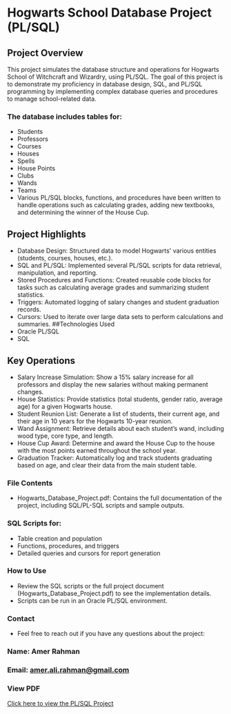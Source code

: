 #  Hogwarts School Database Project (PL/SQL)
## Project Overview
This project simulates the database structure and operations for Hogwarts School of Witchcraft and Wizardry, using PL/SQL. The goal of this project is to demonstrate my proficiency in database design, SQL, and PL/SQL programming by implementing complex database queries and procedures to manage school-related data.

### The database includes tables for:

- Students
- Professors
- Courses
- Houses
- Spells
- House Points
- Clubs
- Wands
- Teams
- Various PL/SQL blocks, functions, and procedures have been written to handle operations such as calculating grades, adding new textbooks, and determining the winner of the House Cup.

## Project Highlights
- Database Design: Structured data to model Hogwarts' various entities (students, courses, houses, etc.).
- SQL and PL/SQL: Implemented several PL/SQL scripts for data retrieval, manipulation, and reporting.
- Stored Procedures and Functions: Created reusable code blocks for tasks such as calculating average grades and summarizing student statistics.
- Triggers: Automated logging of salary changes and student graduation records.
- Cursors: Used to iterate over large data sets to perform calculations and summaries.
##Technologies Used
- Oracle PL/SQL
- SQL
## Key Operations
- Salary Increase Simulation: Show a 15% salary increase for all professors and display the new salaries without making permanent changes.
- House Statistics: Provide statistics (total students, gender ratio, average age) for a given Hogwarts house.
- Student Reunion List: Generate a list of students, their current age, and their age in 10 years for the Hogwarts 10-year reunion.
- Wand Assignment: Retrieve details about each student’s wand, including wood type, core type, and length.
- House Cup Award: Determine and award the House Cup to the house with the most points earned throughout the school year.
- Graduation Tracker: Automatically log and track students graduating based on age, and clear their data from the main student table.
### File Contents
- Hogwarts_Database_Project.pdf: Contains the full documentation of the project, including SQL/PL-SQL scripts and sample outputs.
### SQL Scripts for:
- Table creation and population
- Functions, procedures, and triggers
- Detailed queries and cursors for report generation
### How to Use
- Review the SQL scripts or the full project document (Hogwarts_Database_Project.pdf) to see the implementation details.
- Scripts can be run in an Oracle PL/SQL environment.
### Contact
- Feel free to reach out if you have any questions about the project:

### Name: Amer Rahman
### Email: amer.ali.rahman@gmail.com

### View PDF
[Click here to view the PL/SQL Project](MIS409%20PL_SQL%20Project%20-%20AmerRahman.pdf)

